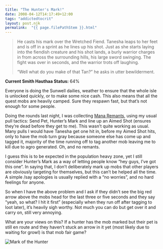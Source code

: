 ```yaml
---
title: "The Hunter's Mark!"
date: 2008-04-12T14:17:49+12:00
tags: "addictedtocrit"
layout: post.njk
permalink:  "{{ page.filePathStem }}.html"
---
```


>He casts his mark over the Wretched Fiend. Tanesha leaps to her feet and is off in a sprint as he lines up his shot. Just as she starts laying into the fiendish creature and his shot lands, a burly warrior charges in from across the surrounding hills, his large sword swinging. The fight was over in seconds, and the warrior trots off laughing.
>
>“Well what do you make of that Tan?” he asks in utter bewilderment.

**Current Smith Hauthaa Status:** 64%

Everyone is doing the Sunwell dailies, weather to ensure that the  whole isle is unlocked quickly, or to make some nice cash. This also  means that all the quest mobs are heavily camped. Sure they respawn  fast, but that’s not enough for some people.

Doing the rounds last night, I was collecting [Mana Remants](https://web.archive.org/web/20081014210453/http://wowhead.com/?item=34338), using my usual pull tactics: Send Pet, Hunter’s Mark and line up an  Aimed Shot (ensures they’re dead before they get to me). This wasn’t  quite working as usual. Many pulls I would have Tanesha get one hit in,  before my Aimed Shot hits, only to have the mob turn gray because  someone else has come up and tagged it, majority of the time running off to tag another mob leaving me to kill due to agro generated. Oh, and no remants.

I guess this is to be expected in the population heavy zone, yet I  still consider Hunter’s Mark as a way of letting people know “hey guys,  I’ve got this one”. In saying that, I don’t deliberately mark up mobs  that other players are obviously targeting for themselves, but this  can’t be helped all the time. A simple /say apologies is usually replied with a “no worries”, and no hard feelings for anyone.

So when I have the above problem and I ask if they didn’t see the big red arrow above the mobs head for the last three or five seconds and  they say “yeah, so what? I hit it first” (especially when they run off  after tagging to loot later), it’s heavily sigh worthy. Not much you can do but get over it and carry on, still very annoying.

What are your views on this? If a hunter has the mob marked but their pet is still en route and they haven’t stuck an arrow in it yet (most  likely due to waiting for growl) is that mob fair game?

![Mark of the Hunter](https://web.archive.org/web/20081014210453im_/http://critaddict.shadyacres.co.nz/assets/posts/huntersmark.png#center)
